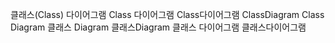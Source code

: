 클래스(Class) 다이어그램
Class 다이어그램
Class다이어그램
ClassDiagram
Class Diagram
클래스 Diagram
클래스Diagram
클래스 다이어그램
클래스다이어그램